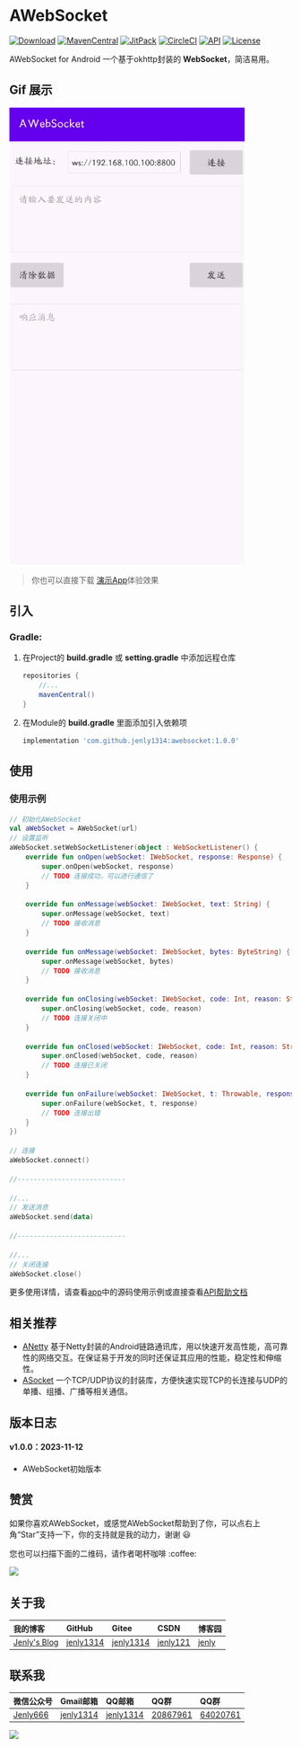 # AWebSocket

[![Download](https://img.shields.io/badge/download-App-blue.svg)](https://raw.githubusercontent.com/jenly1314/AWebSocket/master/app/release/app-release.apk)
[![MavenCentral](https://img.shields.io/maven-central/v/com.github.jenly1314/awebsocket)](https://repo1.maven.org/maven2/com/github/jenly1314/awebsocket)
[![JitPack](https://jitpack.io/v/jenly1314/AWebSocket.svg)](https://jitpack.io/#jenly1314/AWebSocket)
[![CircleCI](https://circleci.com/gh/jenly1314/AWebSocket.svg?style=svg)](https://circleci.com/gh/jenly1314/AWebSocket)
[![API](https://img.shields.io/badge/API-21%2B-blue.svg?style=flat)](https://android-arsenal.com/api?level=21)
[![License](https://img.shields.io/badge/license-Apche%202.0-blue.svg)](http://www.apache.org/licenses/LICENSE-2.0)

AWebSocket for Android 一个基于okhttp封装的 **WebSocket**，简洁易用。

## Gif 展示

![Image](GIF.gif)

> 你也可以直接下载 [演示App](https://raw.githubusercontent.com/jenly1314/AWebSocket/master/app/release/app-release.apk)体验效果

## 引入

### Gradle:

1. 在Project的 **build.gradle** 或 **setting.gradle** 中添加远程仓库

    ```gradle
    repositories {
        //...
        mavenCentral()
    }
    ```

2. 在Module的 **build.gradle** 里面添加引入依赖项
    ```gradle
    implementation 'com.github.jenly1314:awebsocket:1.0.0'

    ```

## 使用

### 使用示例

```kotlin
// 初始化AWebSocket
val aWebSocket = AWebSocket(url)
// 设置监听
aWebSocket.setWebSocketListener(object : WebSocketListener() {
    override fun onOpen(webSocket: IWebSocket, response: Response) {
        super.onOpen(webSocket, response)
        // TODO 连接成功，可以进⾏通信了
    }

    override fun onMessage(webSocket: IWebSocket, text: String) {
        super.onMessage(webSocket, text)
        // TODO 接收消息
    }

    override fun onMessage(webSocket: IWebSocket, bytes: ByteString) {
        super.onMessage(webSocket, bytes)
        // TODO 接收消息
    }

    override fun onClosing(webSocket: IWebSocket, code: Int, reason: String) {
        super.onClosing(webSocket, code, reason)
        // TODO 连接关闭中
    }

    override fun onClosed(webSocket: IWebSocket, code: Int, reason: String) {
        super.onClosed(webSocket, code, reason)
        // TODO 连接已关闭
    }

    override fun onFailure(webSocket: IWebSocket, t: Throwable, response: Response?) {
        super.onFailure(webSocket, t, response)
        // TODO 连接出错
    }
})

// 连接
aWebSocket.connect()

//---------------------------

//...
// 发送消息
aWebSocket.send(data)

//---------------------------

//...
// 关闭连接
aWebSocket.close()

```

更多使用详情，请查看[app](app)中的源码使用示例或直接查看[API帮助文档](https://jenly1314.github.io/AWebSocket/api/)

## 相关推荐

- [ANetty](https://github.com/jenly1314/ANetty) 基于Netty封装的Android链路通讯库，用以快速开发高性能，高可靠性的网络交互。在保证易于开发的同时还保证其应用的性能，稳定性和伸缩性。
- [ASocket](https://github.com/jenly1314/ASocket) 一个TCP/UDP协议的封装库，方便快速实现TCP的长连接与UDP的单播、组播、广播等相关通信。

<!-- end -->

## 版本日志

#### v1.0.0：2023-11-12
* AWebSocket初始版本

## 赞赏

如果你喜欢AWebSocket，或感觉AWebSocket帮助到了你，可以点右上角“Star”支持一下，你的支持就是我的动力，谢谢 :smiley:
<p>您也可以扫描下面的二维码，请作者喝杯咖啡 :coffee:

<div>
   <img src="https://jenly1314.github.io/image/page/rewardcode.png">
</div>

## 关于我

| 我的博客                                                                                | GitHub                                                                                  | Gitee                                                                                  | CSDN                                                                                 | 博客园                                                                            |
|:------------------------------------------------------------------------------------|:----------------------------------------------------------------------------------------|:---------------------------------------------------------------------------------------|:-------------------------------------------------------------------------------------|:-------------------------------------------------------------------------------|
| <a title="我的博客" href="https://jenly1314.github.io" target="_blank">Jenly's Blog</a> | <a title="GitHub开源项目" href="https://github.com/jenly1314" target="_blank">jenly1314</a> | <a title="Gitee开源项目" href="https://gitee.com/jenly1314" target="_blank">jenly1314</a>  | <a title="CSDN博客" href="http://blog.csdn.net/jenly121" target="_blank">jenly121</a>  | <a title="博客园" href="https://www.cnblogs.com/jenly" target="_blank">jenly</a>  |

## 联系我

| 微信公众号        | Gmail邮箱                                                                          | QQ邮箱                                                                              | QQ群                                                                                                                       | QQ群                                                                                                                       |
|:-------------|:---------------------------------------------------------------------------------|:----------------------------------------------------------------------------------|:--------------------------------------------------------------------------------------------------------------------------|:--------------------------------------------------------------------------------------------------------------------------|
| [Jenly666](http://weixin.qq.com/r/wzpWTuPEQL4-ract92-R) | <a title="给我发邮件" href="mailto:jenly1314@gmail.com" target="_blank">jenly1314</a> | <a title="给我发邮件" href="mailto:jenly1314@vip.qq.com" target="_blank">jenly1314</a> | <a title="点击加入QQ群" href="https://qm.qq.com/cgi-bin/qm/qr?k=6_RukjAhwjAdDHEk2G7nph-o8fBFFzZz" target="_blank">20867961</a> | <a title="点击加入QQ群" href="https://qm.qq.com/cgi-bin/qm/qr?k=Z9pobM8bzAW7tM_8xC31W8IcbIl0A-zT" target="_blank">64020761</a> |

<div>
   <img src="https://jenly1314.github.io/image/page/footer.png">
</div>



